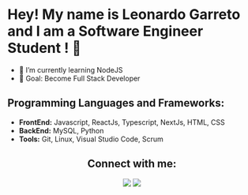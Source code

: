 <h1> Hey! My name is Leonardo Garreto and I am a Software Engineer Student ! 👋 </h1>

- 🌱 I’m currently learning NodeJS
- 🥅 Goal: Become Full Stack Developer

<div style="display: inline_block" align="left">
<h2> Programming Languages and Frameworks: </h2>
<ul>
<li><strong>FrontEnd:</strong> Javascript, ReactJs, Typescript, NextJs, HTML, CSS</li>
<li><strong>BackEnd:</strong> MySQL, Python</li>
<li><strong>Tools:</strong> Git, Linux, Visual Studio Code, Scrum</li>
</ul>
</div>

<div align="center"> 
  <h2>Connect with me:</h2>
  <a href="mailto:leonardogarreto@gmail.com"><img src="https://img.shields.io/badge/-Gmail-%23333?style=for-the-badge&logo=gmail&logoColor=white" target="_blank"></a>
  <a href="https://www.linkedin.com/in/leonardogarreto/" target="_blank"><img src="https://img.shields.io/badge/-LinkedIn-%230077B5?style=for-the-badge&logo=linkedin&logoColor=white" target="_blank"></a>  
</div>
<br />


  


